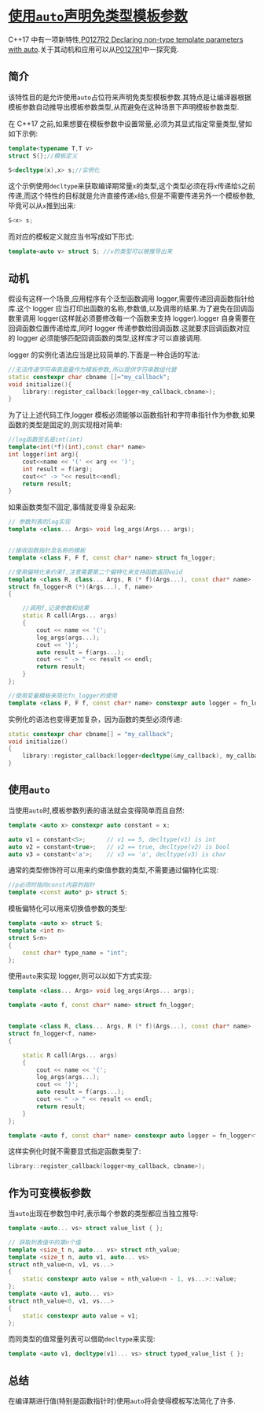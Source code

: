 # [使用`auto`声明免类型模板参数](http://www.open-std.org/jtc1/sc22/wg21/docs/papers/2016/p0127r2.html)

C++17 中有一项新特性,[P0127R2 Declaring non-type template parameters with auto](http://www.open-std.org/jtc1/sc22/wg21/docs/papers/2016/p0127r2.html).关于其动机和应用可以从[P0127R1](http://www.open-std.org/jtc1/sc22/wg21/docs/papers/2016/p0127r1.html)中一探究竟.

## 简介

该特性目的是允许使用`auto`占位符来声明免类型模板参数.其特点是让编译器根据模板参数自动推导出模板参数类型,从而避免在这种场景下声明模板参数类型.

在 C++17 之前,如果想要在模板参数中设置常量,必须为其显式指定常量类型,譬如如下示例:

```C++
template<typename T,T v>
struct S{};//模板定义

S<decltype(x),x> s;//实例化
```

这个示例使用`decltype`来获取编译期常量`x`的类型,这个类型必须在将`x`传递给`S`之前传递,而这个特性的目标就是允许直接传递`x`给`S`,但是不需要传递另外一个模板参数,毕竟可以从`x`推到出来:

```C++
S<x> s;
```

而对应的模板定义就应当书写成如下形式:

```C++
template<auto v> struct S; //v的类型可以被推导出来
```

## 动机

假设有这样一个场景,应用程序有个泛型函数调用 logger,需要传递回调函数指针给库.这个 logger 应当打印出函数的名称,参数值,以及调用的结果.为了避免在回调函数里调用 logger(这样就必须要修改每一个函数来支持 logger).logger 自身需要在回调函数位置传递给库,同时 logger 传递参数给回调函数.这就要求回调函数对应的 logger 必须能够匹配回调函数的类型,这样库才可以直接调用.

logger 的实例化语法应当是比较简单的.下面是一种合适的写法:

```C++
//无法传递字符串表面量作为模板参数,所以提供字符串数组代替
static constexpr char cbname []="my_callback";
void initialize(){
    library::register_callback(logger<my_callback,cbname>);
}
```

为了让上述代码工作,logger 模板必须能够以函数指针和字符串指针作为参数,如果函数的类型是固定的,则实现相对简单:

```C++
//log函数签名是int(int)
template<int(*f)(int),const char* name>
int logger(int arg){
    cout<<name << '(' << arg << ')';
    int result = f(arg);
    cout<<" -> "<< result<<endl;
    return result;
}
```

如果函数类型不固定,事情就变得复杂起来:

```C++
// 参数列表的log实现
template <class... Args> void log_args(Args... args);


//接收函数指针及名称的模板
template <class F, F f, const char* name> struct fn_logger;

//使用偏特化来约束f,注意需要第二个偏特化来支持函数返回void
template <class R, class... Args, R (* f)(Args...), const char* name>
struct fn_logger<R (*)(Args...), f, name>
{

    //调用f,记录参数和结果
    static R call(Args... args)
    {
        cout << name << '(';
        log_args(args...);
        cout << ')';
        auto result = f(args...);
        cout << " -> " << result << endl;
        return result;
    }
};

//使用变量模板来简化fn_logger的使用
template <class F, F f, const char* name> constexpr auto logger = fn_logger<F, f, name>::call;
```

实例化的语法也变得更加复杂，因为函数的类型必须传递:

```C++
static constexpr char cbname[] = "my_callback";
void initialize()
{
    library::register_callback(logger<decltype(&my_callback), my_callback, cbname>);
}
```

## 使用`auto`

当使用`auto`时,模板参数列表的语法就会变得简单而且自然:

```C++
template <auto x> constexpr auto constant = x;

auto v1 = constant<5>;      // v1 == 5, decltype(v1) is int
auto v2 = constant<true>;   // v2 == true, decltype(v2) is bool
auto v3 = constant<'a'>;    // v3 == 'a', decltype(v3) is char
```

通常的类型修饰符可以用来约束值参数的类型,不需要通过偏特化实现:

```C++
//p必须时指向const内容的指针
template <const auto* p> struct S;
```

模板偏特化可以用来切换值参数的类型:

```C++
template <auto x> struct S;
template <int n>
struct S<n>
{
    const char* type_name = "int";
};
```

使用`auto`来实现 logger,则可以以如下方式实现:

```C++
template <class... Args> void log_args(Args... args);

template <auto f, const char* name> struct fn_logger;


template <class R, class... Args, R (* f)(Args...), const char* name>
struct fn_logger<f, name>
{

    static R call(Args... args)
    {
        cout << name << '(';
        log_args(args...);
        cout << ')';
        auto result = f(args...);
        cout << " -> " << result << endl;
        return result;
    }
};

template <auto f, const char* name> constexpr auto logger = fn_logger<f, name>::call;
```

这样实例化时就不需要显式指定函数类型了:

```C++
library::register_callback(logger<my_callback, cbname>);
```

## 作为可变模板参数

当`auto`出现在参数包中时,表示每个参数的类型都应当独立推导:

```C++
template <auto... vs> struct value_list { };

// 获取列表值中的第n个值
template <size_t n, auto... vs> struct nth_value;
template <size_t n, auto v1, auto... vs>
struct nth_value<n, v1, vs...>
{
    static constexpr auto value = nth_value<n - 1, vs...>::value;
};
template <auto v1, auto... vs>
struct nth_value<0, v1, vs...>
{
    static constexpr auto value = v1;
};
```

而同类型的值常量列表可以借助`decltype`来实现:

```C++
template <auto v1, decltype(v1)... vs> struct typed_value_list { };
```

## 总结

在编译期进行值(特别是函数指针时)使用`auto`将会使得模板写法简化了许多.
